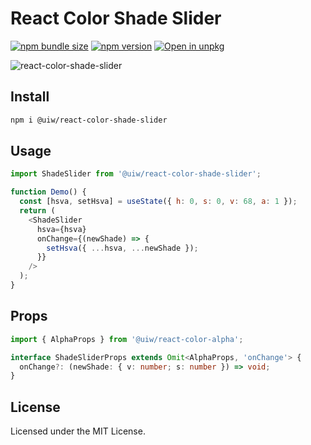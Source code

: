 React Color Shade Slider
===

[![npm bundle size](https://img.shields.io/bundlephobia/minzip/@uiw/react-color-shade-slider)](https://bundlephobia.com/package/@uiw/react-color-shade-slider) [![npm version](https://img.shields.io/npm/v/@uiw/react-color-shade-slider.svg)](https://www.npmjs.com/package/@uiw/react-color-shade-slider) [![Open in unpkg](https://img.shields.io/badge/Open%20in-unpkg-blue)](https://uiwjs.github.io/npm-unpkg/#/pkg/@uiw/react-color-shade-slider/file/README.md)

![react-color-shade-slider](https://user-images.githubusercontent.com/1680273/125951397-89e90c05-1de2-4da7-81ed-4b77980482a0.png)

## Install

```bash
npm i @uiw/react-color-shade-slider
```

## Usage

```js
import ShadeSlider from '@uiw/react-color-shade-slider';

function Demo() {
  const [hsva, setHsva] = useState({ h: 0, s: 0, v: 68, a: 1 });
  return (
    <ShadeSlider
      hsva={hsva}
      onChange={(newShade) => {
        setHsva({ ...hsva, ...newShade });
      }}
    />
  );
}
```

## Props

```ts
import { AlphaProps } from '@uiw/react-color-alpha';

interface ShadeSliderProps extends Omit<AlphaProps, 'onChange'> {
  onChange?: (newShade: { v: number; s: number }) => void;
}
```

<!--footer-dividing-->

## License

Licensed under the MIT License.
